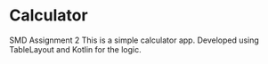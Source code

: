 # Calculator
SMD Assignment 2
This is a simple calculator app. Developed using TableLayout and Kotlin for the logic.
